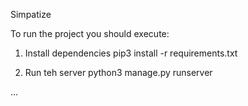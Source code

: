 Simpatize

To run the project you should execute:

1. Install dependencies
    pip3 install -r requirements.txt

2. Run teh server
    python3 manage.py runserver

...
